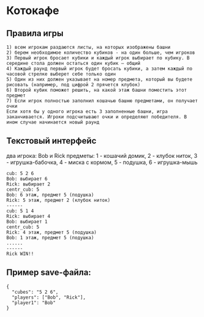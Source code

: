 # Котокафе
## Правила игры

```
1) всем игрокам раздаются листы, на которых изображены башни
2) берем необходимое количество кубиков - на один больше, чем игроков
3) Первый игрок бросает кубики и каждый игрок выбирает по кубику. В середине стола должен остаться один кубик — общий
4) Каждый раунд первый игрок будет бросать кубики, а затем каждый по часовой стрелке выберет себе только один
5) Один из них должен указывает на номер предмета, который вы будете рисовать (например, под цифрой 2 прячется клубок)
6) Второй кубик поможет решить, на какой этаж башни поместить этот предмет
7) Если игрок полностью заполнил кошачью башню предметами, он получает очки
Если хотя бы у одного игрока есть 3 заполненные башни, игра
заканчивается. Игроки подсчитывают очки и определяют победителя. В ином случае начинается новый раунд

```

## Текстовый интерфейс
два игрока: Bob и Rick
предметы:
1 - кошачий домик,
2 - клубок ниток,
3 - игрушка-бабочка,
4 - миска с кормом,
5 - подушка,
6 - игрушка-мышь

```
cub: 5 2 6
Bob: выбирает 6
Rick: выбирает 2
centr_cub: 5
Bob: 6 этаж, предмет 5 (подушка)
Rick: 5 этаж, предмет 2 (клубок ниток)
------
cub: 5 1 4
Rick: выбирает 4
Bob: выбирает 1
centr_cub: 5
Rick: 4 этаж, предмет 5 (подушка)
Bob: 1 этаж, предмет 5 (подушка)
......
------
Rick WIN!!
```

## Пример save-файла:
```
{
  "cubes": "5 2 6",
  "players": ["Bob", "Rick"],
  "player1": "Bob"
}


